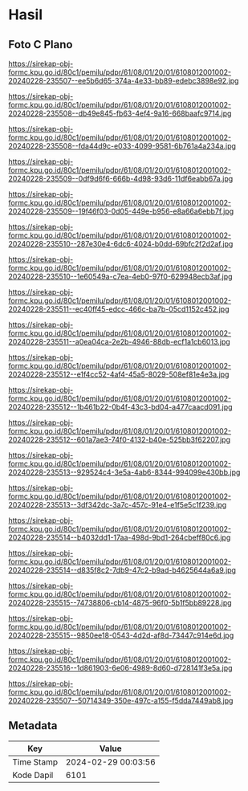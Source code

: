 # Hasil

## Foto C Plano

https://sirekap-obj-formc.kpu.go.id/80c1/pemilu/pdpr/61/08/01/20/01/6108012001002-20240228-235507--ee5b6d65-374a-4e33-bb89-edebc3898e92.jpg

https://sirekap-obj-formc.kpu.go.id/80c1/pemilu/pdpr/61/08/01/20/01/6108012001002-20240228-235508--db49e845-fb63-4ef4-9a16-668baafc9714.jpg

https://sirekap-obj-formc.kpu.go.id/80c1/pemilu/pdpr/61/08/01/20/01/6108012001002-20240228-235508--fda44d9c-e033-4099-9581-6b761a4a234a.jpg

https://sirekap-obj-formc.kpu.go.id/80c1/pemilu/pdpr/61/08/01/20/01/6108012001002-20240228-235509--0df9d6f6-666b-4d98-93d6-11df6eabb67a.jpg

https://sirekap-obj-formc.kpu.go.id/80c1/pemilu/pdpr/61/08/01/20/01/6108012001002-20240228-235509--19f46f03-0d05-449e-b956-e8a66a6ebb7f.jpg

https://sirekap-obj-formc.kpu.go.id/80c1/pemilu/pdpr/61/08/01/20/01/6108012001002-20240228-235510--287e30e4-6dc6-4024-b0dd-69bfc2f2d2af.jpg

https://sirekap-obj-formc.kpu.go.id/80c1/pemilu/pdpr/61/08/01/20/01/6108012001002-20240228-235510--1e60549a-c7ea-4eb0-97f0-629948ecb3af.jpg

https://sirekap-obj-formc.kpu.go.id/80c1/pemilu/pdpr/61/08/01/20/01/6108012001002-20240228-235511--ec40ff45-edcc-466c-ba7b-05cd1152c452.jpg

https://sirekap-obj-formc.kpu.go.id/80c1/pemilu/pdpr/61/08/01/20/01/6108012001002-20240228-235511--a0ea04ca-2e2b-4946-88db-ecf1a1cb6013.jpg

https://sirekap-obj-formc.kpu.go.id/80c1/pemilu/pdpr/61/08/01/20/01/6108012001002-20240228-235512--e1f4cc52-4af4-45a5-8029-508ef81e4e3a.jpg

https://sirekap-obj-formc.kpu.go.id/80c1/pemilu/pdpr/61/08/01/20/01/6108012001002-20240228-235512--1b461b22-0b4f-43c3-bd04-a477caacd091.jpg

https://sirekap-obj-formc.kpu.go.id/80c1/pemilu/pdpr/61/08/01/20/01/6108012001002-20240228-235512--601a7ae3-74f0-4132-b40e-525bb3f62207.jpg

https://sirekap-obj-formc.kpu.go.id/80c1/pemilu/pdpr/61/08/01/20/01/6108012001002-20240228-235513--929524c4-3e5a-4ab6-8344-994099e430bb.jpg

https://sirekap-obj-formc.kpu.go.id/80c1/pemilu/pdpr/61/08/01/20/01/6108012001002-20240228-235513--3df342dc-3a7c-457c-91e4-e1f5e5c1f239.jpg

https://sirekap-obj-formc.kpu.go.id/80c1/pemilu/pdpr/61/08/01/20/01/6108012001002-20240228-235514--b4032dd1-17aa-498d-9bd1-264cbeff80c6.jpg

https://sirekap-obj-formc.kpu.go.id/80c1/pemilu/pdpr/61/08/01/20/01/6108012001002-20240228-235514--d835f8c2-7db9-47c2-b9ad-b4625644a6a9.jpg

https://sirekap-obj-formc.kpu.go.id/80c1/pemilu/pdpr/61/08/01/20/01/6108012001002-20240228-235515--74738806-cb14-4875-96f0-5b1f5bb89228.jpg

https://sirekap-obj-formc.kpu.go.id/80c1/pemilu/pdpr/61/08/01/20/01/6108012001002-20240228-235515--9850ee18-0543-4d2d-af8d-73447c914e6d.jpg

https://sirekap-obj-formc.kpu.go.id/80c1/pemilu/pdpr/61/08/01/20/01/6108012001002-20240228-235516--1d861903-6e06-4989-8d60-d728141f3e5a.jpg

https://sirekap-obj-formc.kpu.go.id/80c1/pemilu/pdpr/61/08/01/20/01/6108012001002-20240228-235507--50714349-350e-497c-a155-f5dda7449ab8.jpg


## Metadata

| Key        | Value               |
| ---------- | ------------------- |
| Time Stamp | 2024-02-29 00:03:56 |
| Kode Dapil | 6101                |



